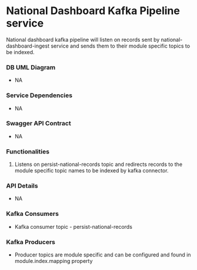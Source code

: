 # National Dashboard Kafka Pipeline service

National dashboard kafka pipeline will listen on records sent by national-dashboard-ingest service and sends them to their module specific topics to be indexed.

### DB UML Diagram
- NA

### Service Dependencies
- NA

### Swagger API Contract

- NA

### Functionalities
1. Listens on persist-national-records topic and redirects records to the module specific topic names to be indexed by kafka connector.


### API Details

- NA

### Kafka Consumers

- Kafka consumer topic - persist-national-records

### Kafka Producers

- Producer topics are module specific and can be configured and found in module.index.mapping property
